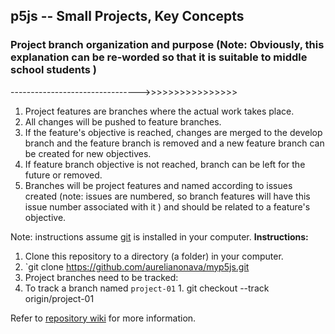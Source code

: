 p5js -- Small Projects, Key Concepts
------------------------------------
### Project branch organization and purpose (Note: Obviously, this explanation can be re-worded so that it is suitable to middle school students )
-------------------------------->>>>>>>>>>>>>>>>



1. Project features are branches where the actual work takes place.
2. All changes will be pushed to feature branches. 
3. If the feature's objective is reached, changes are merged to the develop
 branch and the feature branch is removed and a new feature branch can be
 created for new objectives. 
4. If feature branch objective is not reached, branch can be left for the future
 or removed. 
5. Branches will be project features and named according to issues created (note: issues are numbered, so branch features
 will have this issue number associated with it ) and should be related to a feature's objective. 

Note: instructions assume [git](https://git-scm.com/ "Official git site") is installed in your computer. 
**Instructions:**

1. Clone this repository to a directory (a folder) in your computer.
 1. `git clone https://github.com/aurelianonava/myp5js.git 
2. Project branches need to be tracked:
  1. To track a branch named `project-01`
    1. git checkout --track origin/project-01
 
 Refer to [repository wiki](https://github.com/aurelianonava/myp5js/wiki "Repository Wiki") for more information. 
 


